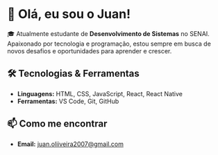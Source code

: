 # 👋 Olá, eu sou o Juan!

🎓 Atualmente estudante de **Desenvolvimento de Sistemas** no SENAI. Apaixonado por tecnologia e programação, estou sempre em busca de novos desafios e oportunidades para aprender e crescer.

## 🛠️ Tecnologias & Ferramentas

- **Linguagens:** HTML, CSS, JavaScript, React, React Native
- **Ferramentas:** VS Code, Git, GitHub

## 📫 Como me encontrar

- **Email:** juan.oliiveira2007@gmail.com
